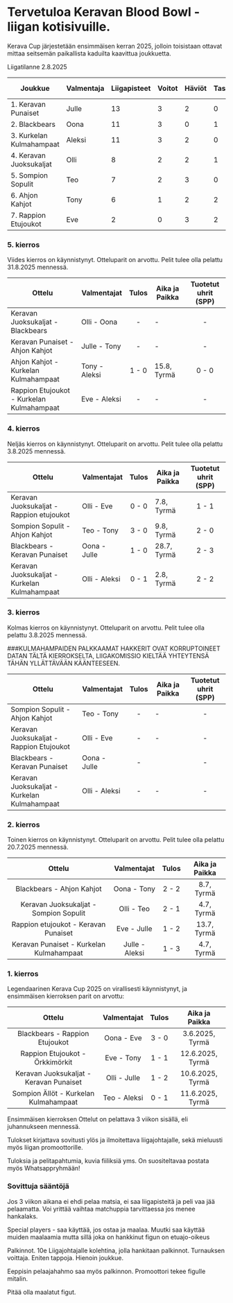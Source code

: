 # Tervetuloa Keravan Blood Bowl -liigan kotisivuille.
Kerava Cup järjestetään ensimmäisen kerran 2025, jolloin toisistaan ottavat mittaa seitsemän paikallista kaduilta kaavittua joukkuetta.

Liigatilanne 2.8.2025

| Joukkue                  | Valmentaja | Liigapisteet | Voitot | Häviöt | Tasapelit | Tehdyt Maalit | Kärsityt Maalit | Tuotetut uhrit | Kärsityt uhrit |
|--------------------------|------------|--------------|--------|--------|-----------|---------------|-----------------|----------------|----------------|
| 1. Keravan Punaiset      | Julle      | 13            | 3      | 2      | 0         | 6             | 6               | 14              | 8              |
| 2. Blackbears            | Oona       | 11            | 3      | 0      | 1         | 8             | 3               | 6              | 12              |
| 3. Kurkelan Kulmahampaat | Aleksi     | 11            | 3      | 2      | 0         | 7             | 3               | 7              | 8             |
| 4. Keravan Juoksukaljat  | Olli       | 8            | 2      | 2      | 1         | 5             | 4               | 14              | 9              |
| 5. Sompion Sopulit         | Teo        | 7            | 2      | 3      | 0         | 6             | 5               | 4              |10              |
| 6. Ahjon Kahjot           | Tony       | 6            | 1      | 2      | 2         | 3             | 4               | 7              | 5              |
| 7. Rappion Etujoukot     | Eve        | 2            | 0      | 3      | 2         | 2             | 5               | 7              | 6              |

### 5. kierros
Viides kierros on käynnistynyt. Otteluparit on arvottu.
Pelit tulee olla pelattu 31.8.2025 mennessä.

|                  Ottelu                 |  Valmentajat | Tulos | Aika ja Paikka | Tuotetut uhrit (SPP) |
|---------------------------------------|------------|:-----:|--------------|:--------------:|
| Keravan Juoksukaljat - Blackbears          | Olli - Oona  |  -  | -| - |
| Keravan Punaiset - Ahjon Kahjot         | Julle - Tony   |   -      |-| -|
| Ahjon Kahjot - Kurkelan Kulmahampaat | Tony - Aleksi | 1  - 0 |15.8, Tyrmä|0 - 0|
| Rappion Etujoukot - Kurkelan Kulmahampaat   | Eve - Aleksi |   -    |-|  -|

### 4. kierros
Neljäs kierros on käynnistynyt. Otteluparit on arvottu.
Pelit tulee olla pelattu 3.8.2025 mennessä.

|                  Ottelu                 |  Valmentajat | Tulos | Aika ja Paikka | Tuotetut uhrit (SPP) |
|---------------------------------------|------------|:-----:|--------------|:--------------:|
| Keravan Juoksukaljat - Rappion etujoukot          | Olli - Eve  | 0 - 0 | 7.8, Tyrmä| 1 - 1 |
| Sompion Sopulit - Ahjon Kahjot         | Teo - Tony   | 3  -  0    |9.8, Tyrmä| 2 - 0|
| Blackbears - Keravan Punaiset | Oona - Julle | 1 - 0 |28.7, Tyrmä|2 - 3|
| Keravan Juoksukaljat - Kurkelan Kulmahampaat   | Olli - Aleksi |  0 - 1   |2.8, Tyrmä|  2 - 2 |


### 3. kierros
Kolmas kierros on käynnistynyt. Otteluparit on arvottu.
Pelit tulee olla pelattu 3.8.2025 mennessä.

###KULMAHAMPAIDEN PALKKAAMAT HAKKERIT OVAT KORRUPTOINEET DATAN TÄLTÄ KIERROKSELTA, LIIGAKOMISSIO KIELTÄÄ YHTEYTENSÄ TÄHÄN YLLÄTTÄVÄÄN KÄÄNTEESEEN.

|                  Ottelu                 |  Valmentajat | Tulos | Aika ja Paikka | Tuotetut uhrit (SPP) |
|---------------------------------------|------------|:-----:|--------------|:--------------:|
| Sompion Sopulit - Ahjon Kahjot          | Teo - Tony   |  -  | -| -|
| Keravan Juoksukaljat - Rappion Etujoukot         | Olli - Eve   |   -      |-| - |
| Blackbears - Keravan Punaiset | Oona - Julle |  -  || - |
| Keravan Juoksukaljat - Kurkelan Kulmahampaat   | Olli - Aleksi |   -    |-|  - |




### 2. kierros
Toinen kierros on käynnistynyt. Otteluparit on arvottu.
Pelit tulee olla pelattu 20.7.2025 mennessä.

|                  Ottelu                 |  Valmentajat | Tulos | Aika ja Paikka |
|:---------------------------------------:|:------------:|:-----:|:--------------:|
| Blackbears - Ahjon Kahjot          | Oona - Tony   | 2 - 2 | 8.7, Tyrmä|
| Keravan Juoksukaljat - Sompion Sopulit         | Olli - Teo   | 2 - 1     |4.7, Tyrmä|
| Rappion etujoukot - Keravan Punaiset | Eve - Julle | 1 - 2 |13.7, Tyrmä|
| Keravan Punaiset - Kurkelan Kulmahampaat   | Julle - Aleksi | 1 - 3   |4.7, Tyrmä|



### 1. kierros 
Legendaarinen Kerava Cup 2025 on virallisesti käynnistynyt, ja ensimmäisen kierroksen parit on arvottu:

|                  Ottelu                 |  Valmentajat | Tulos | Aika ja Paikka |
|:---------------------------------------:|:------------:|:-----:|:--------------:|
| Blackbears - Rappion Etujoukot          | Oona - Eve   | 3 - 0 | 3.6.2025, Tyrmä|
| Rappion Etujoukot - Örkkimörkit         | Eve - Tony   | 1 - 1    |12.6.2025, Tyrmä|
| Keravan Juoksukaljat - Keravan Punaiset | Olli - Julle | 1 - 2 |10.6.2025, Tyrmä|
| Sompion Ällöt - Kurkelan Kulmahampaat   | Teo - Aleksi | 0 - 1 |11.6.2025, Tyrmä|

Ensimmäisen kierroksen Ottelut on pelattava 3 viikon sisällä, eli juhannukseen mennessä. 

Tulokset kirjattava sovitusti ylös ja ilmoitettava liigajohtajalle, sekä mieluusti myös liigan promoottorille. 

Tuloksia ja pelitapahtumia, kuvia fiiliksiä yms. On suositeltavaa postata myös Whatsappryhmään!

### Sovittuja sääntöjä

Jos 3 viikon aikana ei ehdi pelaa matsia, ei saa liigapisteitä ja peli vaa jää pelaamatta. Voi yrittää vaihtaa matchuppia tarvittaessa jos menee hankalaks.

Special players - saa käyttää, jos ostaa ja maalaa. Muutki saa käyttää muiden maalaamia mutta sillä joka on hankkinut figun  on etuajo-oikeus

Palkinnot. 10e Liigajohtajalle kolehtina, jolla hankitaan palkinnot. Turnauksen voittaja. Eniten tappoja. Hienoin joukkue. 

Eeppisin pelaajahahmo saa myös palkinnon. Promoottori tekee figulle mitalin.

Pitää olla maalatut figut.
